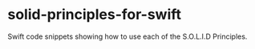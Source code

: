 # solid-principles-for-swift
Swift code snippets showing how to use each of the S.O.L.I.D Principles.
